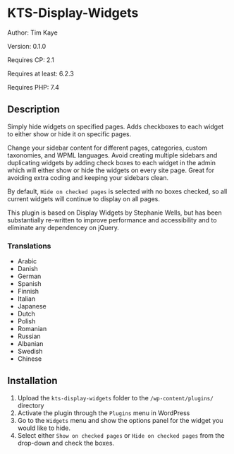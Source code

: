 # KTS-Display-Widgets
Author:            Tim Kaye

Version:           0.1.0

Requires CP:       2.1

Requires at least: 6.2.3

Requires PHP:      7.4

## Description
Simply hide widgets on specified pages. Adds checkboxes to each widget to either show or hide it on specific pages.

Change your sidebar content for different pages, categories, custom taxonomies, and WPML languages. Avoid creating multiple sidebars and duplicating widgets by adding check boxes to each widget in the admin which will either show or hide the widgets on every site page. Great for avoiding extra coding and keeping your sidebars clean.

By default, `Hide on checked pages` is selected with no boxes checked, so all current widgets will continue to display on all pages.

This plugin is based on Display Widgets by Stephanie Wells, but has been substantially re-written to improve performance and accessibility and to eliminate any dependencey on jQuery. 

### Translations
* Arabic
* Danish
* German
* Spanish
* Finnish
* Italian
* Japanese
* Dutch
* Polish
* Romanian
* Russian
* Albanian
* Swedish
* Chinese

## Installation
1. Upload the `kts-display-widgets` folder to the `/wp-content/plugins/` directory
2. Activate the plugin through the `Plugins` menu in WordPress
3. Go to the `Widgets` menu and show the options panel for the widget you would like to hide.
4. Select either `Show on checked pages` or `Hide on checked pages` from the drop-down and check the boxes.
